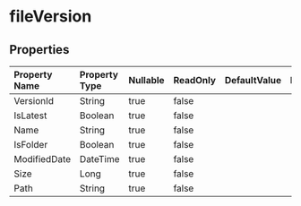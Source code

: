# **fileVersion**

 

## **Properties**

| Property Name | Property Type | Nullable |  ReadOnly | DefaultValue | Description | 
| :- | :- | :- |:- |  :- | :- |
|VersionId|String|true|false |  ||
|IsLatest|Boolean|true|false |  ||
|Name|String|true|false |  ||
|IsFolder|Boolean|true|false |  ||
|ModifiedDate|DateTime|true|false |  ||
|Size|Long|true|false |  ||
|Path|String|true|false |  ||

